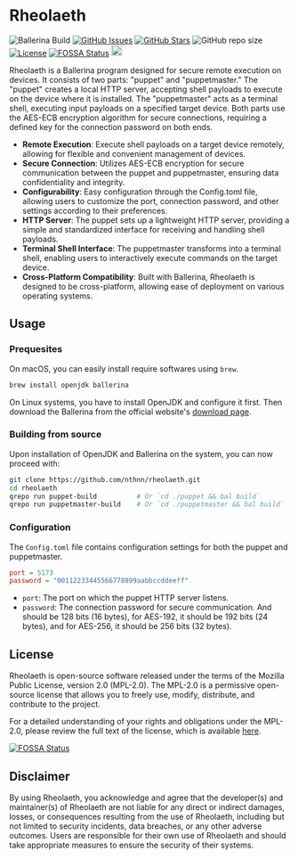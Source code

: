 # Rheolaeth

![Ballerina Build](https://github.com/nthnn/rheolaeth/actions/workflows/puppet-build.yml/badge.svg)
[![GitHub Issues](https://img.shields.io/github/issues/nthnn/rheolaeth.svg)](https://github.com/nthnn/rheolaeth/issues)
[![GitHub Stars](https://img.shields.io/github/stars/nthnn/rheolaeth.svg)](https://github.com/nthnn/rheolaeth/stargazers)
![GitHub repo size](https://img.shields.io/github/repo-size/nthnn/rheolaeth?logo=git&label=Repository%20Size)
[![License](https://img.shields.io/badge/license-MPL-blue.svg)](https://github.com/nthnn/rheolaeth/blob/main/LICENSE)
[![FOSSA Status](https://app.fossa.com/api/projects/git%2Bgithub.com%2Fnthnn%2Frheolaeth.svg?type=shield)](https://app.fossa.com/projects/git%2Bgithub.com%2Fnthnn%2Frheolaeth?ref=badge_shield)
<a href="https://www.buymeacoffee.com/nthnn"><img src="https://www.buymeacoffee.com/assets/img/custom_images/orange_img.png" height="20px"></a>

Rheolaeth is a Ballerina program designed for secure remote execution on devices. It consists of two parts: "puppet" and "puppetmaster." The "puppet" creates a local HTTP server, accepting shell payloads to execute on the device where it is installed. The "puppetmaster" acts as a terminal shell, executing input payloads on a specified target device. Both parts use the AES-ECB encryption algorithm for secure connections, requiring a defined key for the connection password on both ends.

- **Remote Execution**: Execute shell payloads on a target device remotely, allowing for flexible and convenient management of devices.
- **Secure Connection**: Utilizes AES-ECB encryption for secure communication between the puppet and puppetmaster, ensuring data confidentiality and integrity.
- **Configurability**: Easy configuration through the Config.toml file, allowing users to customize the port, connection password, and other settings according to their preferences.
- **HTTP Server**: The puppet sets up a lightweight HTTP server, providing a simple and standardized interface for receiving and handling shell payloads.
- **Terminal Shell Interface**: The puppetmaster transforms into a terminal shell, enabling users to interactively execute commands on the target device.
- **Cross-Platform Compatibility**: Built with Ballerina, Rheolaeth is designed to be cross-platform, allowing ease of deployment on various operating systems.

## Usage

### Prequesites

On macOS, you can easily install require softwares using `brew`.

```bash
brew install openjdk ballerina
```

On Linux systems, you have to install OpenJDK and configure it first. Then download the Ballerina from the official website's [download page](https://ballerina.io/downloads/).

### Building from source

Upon installation of OpenJDK and Ballerina on the system, you can now proceed with:

```bash
git clone https://github.com/nthnn/rheolaeth.git
cd rheolaeth
qrepo run puppet-build          # Or `cd ./puppet && bal build`
qrepo run puppetmaster-build    # Or `cd ./puppetmaster && bal build`
```

### Configuration

The `Config.toml` file contains configuration settings for both the puppet and puppetmaster.

```toml
port = 5173
password = "00112233445566778899aabbccddeeff"
```

- `port`: The port on which the puppet HTTP server listens.
- `password`: The connection password for secure communication. And should be 128 bits (16 bytes), for AES-192, it should be 192 bits (24 bytes), and for AES-256, it should be 256 bits (32 bytes).

## License

Rheolaeth is open-source software released under the terms of the Mozilla Public License, version 2.0 (MPL-2.0). The MPL-2.0 is a permissive open-source license that allows you to freely use, modify, distribute, and contribute to the project.

For a detailed understanding of your rights and obligations under the MPL-2.0, please review the full text of the license, which is available [here](LICENSE).


[![FOSSA Status](https://app.fossa.com/api/projects/git%2Bgithub.com%2Fnthnn%2Frheolaeth.svg?type=large)](https://app.fossa.com/projects/git%2Bgithub.com%2Fnthnn%2Frheolaeth?ref=badge_large)

## Disclaimer

By using Rheolaeth, you acknowledge and agree that the developer(s) and maintainer(s) of Rheolaeth are not liable for any direct or indirect damages, losses, or consequences resulting from the use of Rheolaeth, including but not limited to security incidents, data breaches, or any other adverse outcomes. Users are responsible for their own use of Rheolaeth and should take appropriate measures to ensure the security of their systems.